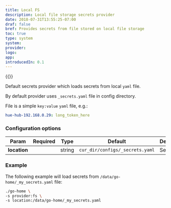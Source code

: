 ```yaml
---
title: Local FS
description: Local file storage secrets provider
date: 2018-07-31T13:55:25-07:00
draf: false
bref: Provides secrets from file stored on local file storage
toc: true
type: system
system:
provider:
logo:
app:
introducedIn: 0.1
---
```

{{<provider>}}

Default secrets provider which loads secrets from local `yaml` file.

By default provider uses `_secrets.yaml` file in config directory. 

File is a simple `key:value` `yaml` file, e.g.: 

```yaml
hue-hub-192.168.0.29: long_token_here
```

### Configuration options

| Param | Required | Type | Default | Description |
|-------|----------|------|---------|-------------|
| **location** || string | `cur_dir/configs/_secrets.yaml` | Secrets file |

### Example

The following example will load secrets from `/data/go-home/_my_secrets.yaml` file:

```bash
./go-home \
-s provider:fs \
-s location:/data/go-home/_my_secrets.yaml
```